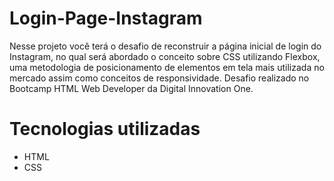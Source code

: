 # Login-Page-Instagram

Nesse projeto você terá o desafio de reconstruir a página inicial de login do Instagram, no qual será abordado o conceito sobre CSS utilizando Flexbox, uma metodologia de posicionamento de elementos em tela mais utilizada no mercado assim como conceitos de responsividade.
Desafio realizado no Bootcamp HTML Web Developer da Digital Innovation One.

# Tecnologias utilizadas

<ul>
  <li>HTML</li>
  <li>CSS</li>
</ul>
